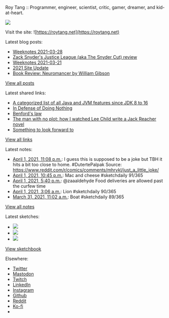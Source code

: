 Roy Tang :: Programmer, engineer, scientist, critic, gamer, dreamer, and kid-at-heart.

![](https://roytang.net/static/img/profile.jpg)

Visit the site: ![https://roytang.net](https://roytang.net)

Latest blog posts:

- [Weeknotes 2021-03-28](https://roytang.net/2021/03/weeknotes-2021-03-28/)
- [Zack Snyder&#x27;s Justice League (aka The Snyder Cut) review](https://roytang.net/2021/03/snyder-cut/)
- [Weeknotes 2021-03-21](https://roytang.net/2021/03/weeknotes-2021-03-21/)
- [2021 Site Update](https://roytang.net/2021/03/2021-site-update/)
- [Book Review: Neuromancer by William Gibson](https://roytang.net/2021/03/neuromancer/)

[View all posts](https://roytang.net/blog)

Latest shared links:

- [A categorized list of all Java and JVM features since JDK 8 to 16](https://roytang.net/2021/04/a-categorized-list-of-all-java-and-jvm-features-since-jdk-8-to-16/)
- [In Defense of Doing Nothing](https://roytang.net/2021/04/in-defense-of-doing-nothing/)
- [Benford&#x27;s law](https://roytang.net/2021/04/benfords-law/)
- [The man with no plot: how I watched Lee Child write a Jack Reacher novel](https://roytang.net/2021/04/the-man-with-no-plot-how-i-watched-lee-child-write-a-jack-reacher-novel/)
- [Something to look forward to](https://roytang.net/2021/03/something-to-look-forward-to/)

[View all links](https://roytang.net/links)

Latest notes:

- [April 1, 2021, 11:08 p.m.](https://roytang.net/2021/04/1377639106516189187/): I guess this is supposed to be a joke but TBH it hits a bit too close to home. #DutertePalpak Source: https://www.reddit.com/r/comics/comments/mhrvkl/just_a_little_joke/
- [April 1, 2021, 10:45 p.m.](https://roytang.net/2021/04/1377633231311372288/): Mac and cheese #sketchdaily 91/365
- [April 1, 2021, 5:40 p.m.](https://roytang.net/2021/04/1377556584780361732/): @zaaaldehyde Food deliveries are allowed past the curfew time
- [April 1, 2021, 3:06 a.m.](https://roytang.net/2021/04/1377336527374622722/): Lion #sketchdaily 90/365
- [March 31, 2021, 11:02 a.m.](https://roytang.net/2021/03/1377093864771612674/): Boat #sketchdaily 89/365

[View all notes](https://roytang.net/notes)

Latest sketches:


- ![](https://roytang.net/media/cache/69/99/69995fd893f5fd3096e72eb776139072.jpg)
- ![](https://roytang.net/media/cache/76/1d/761d05a296970f87b265baadf6a474a0.jpg)
- ![](https://roytang.net/media/cache/fc/33/fc33908b224cc4917773dec39b3d5f8f.jpg)

[View sketchbook](https://roytang.net/albums/sketchbook)


Elsewhere:

- [Twitter](https://twitter.com/roytang)
- [Mastodon](https://mastodon.technology/@roytang)
- [Twitch](https://twitch.tv/twitchyroy)
- [LinkedIn](https://www.linkedin.com/in/roytang)
- [Instagram](https://instagram.com/roytang0400)
- [Github](https://github.com/roytang)
- [Reddit](https://reddit.com/u/hungryroy)
- [Ko-fi](https://ko-fi.com/roytang)
- [](mailto:hello@roytang.net)
